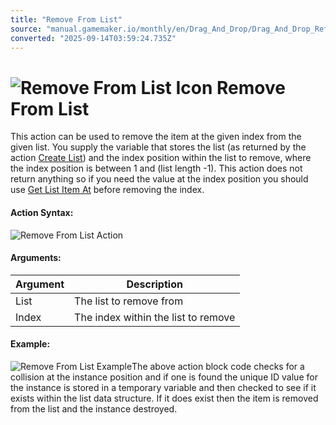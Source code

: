 ```yaml
---
title: "Remove From List"
source: "manual.gamemaker.io/monthly/en/Drag_And_Drop/Drag_And_Drop_Reference/Data_Structures/Remove_From_List.htm"
converted: "2025-09-14T03:59:24.735Z"
---
```


# ![Remove From List Icon](../../../assets/Images/Scripting_Reference/Drag_And_Drop/Reference/Data_Structures/i_DS_Remove_From_List.png) Remove From List

This action can be used to remove the item at the given index from the given list. You supply the variable that stores the list (as returned by the action [Create List](Create_List.md)) and the index position within the list to remove, where the index position is between 1 and (list length -1). This action does not return anything so if you need the value at the index position you should use [Get List Item At](Get_List_Item_At.md) before removing the index.

#### Action Syntax:

![Remove From List Action](../../../assets/Images/Scripting_Reference/Drag_And_Drop/Reference/Data_Structures/a_DS_Remove_From_List.png)

#### Arguments:

| Argument | Description |
| --- | --- |
| List | The list to remove from |
| Index | The index within the list to remove |

#### Example:

![Remove From List Example](../../../assets/Images/Scripting_Reference/Drag_And_Drop/Reference/Data_Structures/e_DS_Remove_From_List.png)The above action block code checks for a collision at the instance position and if one is found the unique ID value for the instance is stored in a temporary variable and then checked to see if it exists within the list data structure. If it does exist then the item is removed from the list and the instance destroyed.